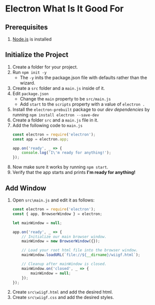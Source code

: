 # Electron What Is It Good For

## Prerequisites

1. [Node.js](https://nodejs.org/en/) is installed

## Initialize the Project

1. Create a folder for your project.
1. Run `npm init -y`
    * The `-y` inits the package.json file with defaults rather than the wizard.
1. Create a `src` folder and a `main.js` inside of it.
1. Edit `package.json`
    * Change the `main` property to be `src/main.js`
    * Add `start` to the `scripts` property with a value of `electron .`
1. Install the `electron-prebuilt` package to our *dev dependencies* by running `npm install electron --save-dev`
1. Create a folder `src` and a `main.js` file in it.
1. Add the following code to `main.js`
    ```js
    const electron = require('electron');
    const app = electron.app;

    app.on('ready', _ => {
        console.log('I\'m ready for anything!');
    });
    ```
1. Now make sure it works by running `npm start`.
1. Verify that the app starts and prints **I'm ready for anything!**

## Add Window

1. Open `src\main.js` and edit it as follows:
    ```js
    const electron = require('electron');
    const { app, BrowserWindow } = electron;

    let mainWindow = null;

    app.on('ready', _ => {
        // Initialize our main browser window.
        mainWindow = new BrowserWindow({});

        // Load your root html file into the browser window.
        mainWindow.loadURL(`file://${__dirname}/wiigf.html`);

        // Cleanup after mainWindow is closed.
        mainWindow.on('closed', _ => {
            mainWindow = null;
        });
    });
    ```
1. Create `src\wiigf.html` and add the desired html.
1. Create `src\wiigf.css` and add the desired styles.